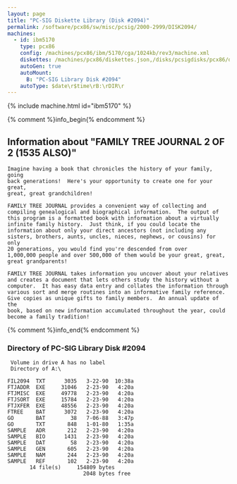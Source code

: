 ```yaml
---
layout: page
title: "PC-SIG Diskette Library (Disk #2094)"
permalink: /software/pcx86/sw/misc/pcsig/2000-2999/DISK2094/
machines:
  - id: ibm5170
    type: pcx86
    config: /machines/pcx86/ibm/5170/cga/1024kb/rev3/machine.xml
    diskettes: /machines/pcx86/diskettes.json,/disks/pcsigdisks/pcx86/diskettes.json
    autoGen: true
    autoMount:
      B: "PC-SIG Library Disk #2094"
    autoType: $date\r$time\rB:\rDIR\r
---
```


{% include machine.html id="ibm5170" %}

{% comment %}info_begin{% endcomment %}

## Information about "FAMILY TREE JOURNAL 2 OF 2 (1535 ALSO)"

    Imagine having a book that chronicles the history of your family, going
    back generations!  Here's your opportunity to create one for your great,
    great, great grandchildren!
    
    FAMILY TREE JOURNAL provides a convenient way of collecting and
    compiling genealogical and biographical information.  The output of
    this program is a formatted book with information about a virtually
    infinite family history.  Just think, if you could locate the
    information about only your direct ancestors (not including any
    sisters, brothers, aunts, uncles, nieces, nephews, or cousins) for only
    20 generations, you would find you're descended from over
    1,000,000 people and over 500,000 of them would be your great, great,
    great grandparents!
    
    FAMILY TREE JOURNAL takes information you uncover about your relatives
    and creates a document that lets others study the history without a
    computer.  It has easy data entry and collates the information through
    various sort and merge routines into an informative family reference.
    Give copies as unique gifts to family members.  An annual update of the
    book, based on new information accumulated throughout the year, could
    become a family tradition!
{% comment %}info_end{% endcomment %}


### Directory of PC-SIG Library Disk #2094

     Volume in drive A has no label
     Directory of A:\

    FIL2094  TXT      3035   3-22-90  10:38a
    FTJADDR  EXE     31046   2-23-90   4:20a
    FTJMISC  EXE     49778   2-23-90   4:20a
    FTJSORT  EXE     15784   2-23-90   4:20a
    FTJXFER  EXE     48556   2-23-90   4:20a
    FTREE    BAT      3072   2-23-90   4:20a
    GO       BAT        38   7-06-88   3:47p
    GO       TXT       848   1-01-80   1:35a
    SAMPLE   ADR       212   2-23-90   4:20a
    SAMPLE   BIO      1431   2-23-90   4:20a
    SAMPLE   DAT        58   2-23-90   4:20a
    SAMPLE   GEN       605   2-23-90   4:20a
    SAMPLE   NAM       244   2-23-90   4:20a
    SAMPLE   REF       102   2-23-90   4:20a
           14 file(s)     154809 bytes
                            2048 bytes free
